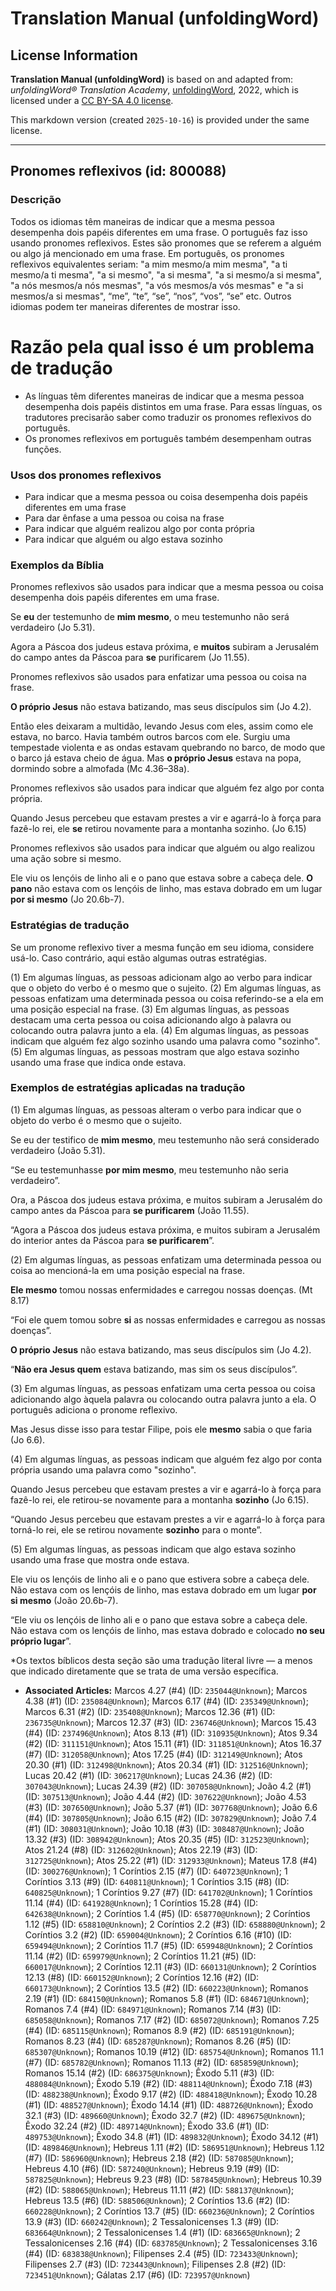 # Translation Manual (unfoldingWord)

## License Information

**Translation Manual (unfoldingWord)** is based on and adapted from: _unfoldingWord® Translation Academy_, [unfoldingWord](https://unfoldingword.org/utw), 2022, which is licensed under a [CC BY-SA 4.0 license](https://creativecommons.org/licenses/by-sa/4.0/legalcode.en).

This markdown version (created `2025-10-16`) is provided under the same license.



--------------------------------

## Pronomes reflexivos (id: 800088)

### Descrição

Todos os idiomas têm maneiras de indicar que a mesma pessoa desempenha dois papéis diferentes em uma frase. O português faz isso usando pronomes reflexivos. Estes são pronomes que se referem a alguém ou algo já mencionado em uma frase. Em português, os pronomes reflexivos equivalentes seriam: "a mim mesmo/a mim mesma", "a ti mesmo/a ti mesma", "a si mesmo", "a si mesma", "a si mesmo/a si mesma", "a nós mesmos/a nós mesmas", "a vós mesmos/a vós mesmas" e "a si mesmos/a si mesmas", “me”, “te”, “se”, “nos”, “vos”, “se” etc. Outros idiomas podem ter maneiras diferentes de mostrar isso.

Razão pela qual isso é um problema de tradução
==============================================

* As línguas têm diferentes maneiras de indicar que a mesma pessoa desempenha dois papéis distintos em uma frase. Para essas línguas, os tradutores precisarão saber como traduzir os pronomes reflexivos do português.
* Os pronomes reflexivos em português também desempenham outras funções.

### Usos dos pronomes reflexivos

* Para indicar que a mesma pessoa ou coisa desempenha dois papéis diferentes em uma frase
* Para dar ênfase a uma pessoa ou coisa na frase
* Para indicar que alguém realizou algo por conta própria
* Para indicar que alguém ou algo estava sozinho

### Exemplos da Bíblia

Pronomes reflexivos são usados para indicar que a mesma pessoa ou coisa desempenha dois papéis diferentes em uma frase.

Se **eu** der testemunho de **mim mesmo**, o meu testemunho não será verdadeiro (Jo 5\.31\).

Agora a Páscoa dos judeus estava próxima, e **muitos** subiram a Jerusalém do campo antes da Páscoa para **se** purificarem (Jo 11\.55\).

Pronomes reflexivos são usados para enfatizar uma pessoa ou coisa na frase.

**O próprio Jesus** não estava batizando, mas seus discípulos sim (Jo 4\.2\).

Então eles deixaram a multidão, levando Jesus com eles, assim como ele estava, no barco. Havia também outros barcos com ele. Surgiu uma tempestade violenta e as ondas estavam quebrando no barco, de modo que o barco já estava cheio de água. Mas **o próprio Jesus** estava na popa, dormindo sobre a almofada (Mc 4\.36–38a).

Pronomes reflexivos são usados para indicar que alguém fez algo por conta própria.

Quando Jesus percebeu que estavam prestes a vir e agarrá\-lo à força para fazê\-lo rei, ele **se** retirou novamente para a montanha sozinho. (Jo 6\.15\)

Pronomes reflexivos são usados para indicar que alguém ou algo realizou uma ação sobre si mesmo.

Ele viu os lençóis de linho ali e o pano que estava sobre a cabeça dele. **O pano** não estava com os lençóis de linho, mas estava dobrado em um lugar **por si mesmo** (Jo 20\.6b\-7\).

### Estratégias de tradução

Se um pronome reflexivo tiver a mesma função em seu idioma, considere usá\-lo. Caso contrário, aqui estão algumas outras estratégias.

(1\) Em algumas línguas, as pessoas adicionam algo ao verbo para indicar que o objeto do verbo é o mesmo que o sujeito. (2\) Em algumas línguas, as pessoas enfatizam uma determinada pessoa ou coisa referindo\-se a ela em uma posição especial na frase. (3\) Em algumas línguas, as pessoas destacam uma certa pessoa ou coisa adicionando algo à palavra ou colocando outra palavra junto a ela. (4\) Em algumas línguas, as pessoas indicam que alguém fez algo sozinho usando uma palavra como "sozinho". (5\) Em algumas línguas, as pessoas mostram que algo estava sozinho usando uma frase que indica onde estava.

### Exemplos de estratégias aplicadas na tradução

(1\) Em algumas línguas, as pessoas alteram o verbo para indicar que o objeto do verbo é o mesmo que o sujeito.

Se eu der testifico de **mim mesmo**, meu testemunho não será considerado verdadeiro (João 5\.31\).

“Se eu testemunhasse **por mim mesmo**, meu testemunho não seria verdadeiro”.

Ora, a Páscoa dos judeus estava próxima, e muitos subiram a Jerusalém do campo antes da Páscoa para **se purificarem** (João 11\.55\).

“Agora a Páscoa dos judeus estava próxima, e muitos subiram a Jerusalém do interior antes da Páscoa para **se purificarem**”.

(2\) Em algumas línguas, as pessoas enfatizam uma determinada pessoa ou coisa ao mencioná\-la em uma posição especial na frase.

**Ele mesmo** tomou nossas enfermidades e carregou nossas doenças. (Mt 8\.17\)

“Foi ele quem tomou sobre **si** as nossas enfermidades e carregou as nossas doenças”.

**O próprio Jesus** não estava batizando, mas seus discípulos sim (Jo 4\.2\).

“**Não era Jesus quem** estava batizando, mas sim os seus discípulos”.

(3\) Em algumas línguas, as pessoas enfatizam uma certa pessoa ou coisa adicionando algo àquela palavra ou colocando outra palavra junto a ela. O português adiciona o pronome reflexivo.

Mas Jesus disse isso para testar Filipe, pois ele **mesmo** sabia o que faria (Jo 6\.6\).

(4\) Em algumas línguas, as pessoas indicam que alguém fez algo por conta própria usando uma palavra como "sozinho".

Quando Jesus percebeu que estavam prestes a vir e agarrá\-lo à força para fazê\-lo rei, ele retirou\-se novamente para a montanha **sozinho** (Jo 6\.15\).

“Quando Jesus percebeu que estavam prestes a vir e agarrá\-lo à força para torná\-lo rei, ele se retirou novamente **sozinho** para o monte”.

(5\) Em algumas línguas, as pessoas indicam que algo estava sozinho usando uma frase que mostra onde estava.

Ele viu os lençóis de linho ali e o pano que estivera sobre a cabeça dele. Não estava com os lençóis de linho, mas estava dobrado em um lugar **por si mesmo** (João 20\.6b\-7\).

“Ele viu os lençóis de linho ali e o pano que estava sobre a cabeça dele. Não estava com os lençóis de linho, mas estava dobrado e colocado **no seu próprio lugar**”.  
  
\*Os textos bíblicos desta seção são uma tradução literal livre — a menos que indicado diretamente que se trata de uma versão específica.

* **Associated Articles:** Marcos 4.27 (#4) (ID: `235044@Unknown`); Marcos 4.38 (#1) (ID: `235084@Unknown`); Marcos 6.17 (#4) (ID: `235349@Unknown`); Marcos 6.31 (#2) (ID: `235408@Unknown`); Marcos 12.36 (#1) (ID: `236735@Unknown`); Marcos 12.37 (#3) (ID: `236746@Unknown`); Marcos 15.43 (#4) (ID: `237496@Unknown`); Atos 8.13 (#1) (ID: `310935@Unknown`); Atos 9.34 (#2) (ID: `311151@Unknown`); Atos 15.11 (#1) (ID: `311851@Unknown`); Atos 16.37 (#7) (ID: `312058@Unknown`); Atos 17.25 (#4) (ID: `312149@Unknown`); Atos 20.30 (#1) (ID: `312498@Unknown`); Atos 20.34 (#1) (ID: `312516@Unknown`); Lucas 20.42 (#1) (ID: `306217@Unknown`); Lucas 24.36 (#2) (ID: `307043@Unknown`); Lucas 24.39 (#2) (ID: `307058@Unknown`); João 4.2 (#1) (ID: `307513@Unknown`); João 4.44 (#2) (ID: `307622@Unknown`); João 4.53 (#3) (ID: `307650@Unknown`); João 5.37 (#1) (ID: `307768@Unknown`); João 6.6 (#4) (ID: `307805@Unknown`); João 6.15 (#2) (ID: `307829@Unknown`); João 7.4 (#1) (ID: `308031@Unknown`); João 10.18 (#3) (ID: `308487@Unknown`); João 13.32 (#3) (ID: `308942@Unknown`); Atos 20.35 (#5) (ID: `312523@Unknown`); Atos 21.24 (#8) (ID: `312602@Unknown`); Atos 22.19 (#3) (ID: `312725@Unknown`); Atos 25.22 (#1) (ID: `312933@Unknown`); Mateus 17.8 (#4) (ID: `300276@Unknown`); 1 Coríntios 2.15 (#7) (ID: `640723@Unknown`); 1 Coríntios 3.13 (#9) (ID: `640811@Unknown`); 1 Coríntios 3.15 (#8) (ID: `640825@Unknown`); 1 Coríntios 9.27 (#7) (ID: `641702@Unknown`); 1 Coríntios 11.14 (#4) (ID: `641928@Unknown`); 1 Coríntios 15.28 (#4) (ID: `642638@Unknown`); 2 Coríntios 1.4 (#5) (ID: `658770@Unknown`); 2 Coríntios 1.12 (#5) (ID: `658810@Unknown`); 2 Coríntios 2.2 (#3) (ID: `658880@Unknown`); 2 Coríntios 3.2 (#2) (ID: `659004@Unknown`); 2 Coríntios 6.16 (#10) (ID: `659494@Unknown`); 2 Coríntios 11.7 (#5) (ID: `659948@Unknown`); 2 Coríntios 11.14 (#2) (ID: `659979@Unknown`); 2 Coríntios 11.21 (#5) (ID: `660017@Unknown`); 2 Coríntios 12.11 (#3) (ID: `660131@Unknown`); 2 Coríntios 12.13 (#8) (ID: `660152@Unknown`); 2 Coríntios 12.16 (#2) (ID: `660173@Unknown`); 2 Coríntios 13.5 (#2) (ID: `660223@Unknown`); Romanos 2.19 (#1) (ID: `684150@Unknown`); Romanos 5.8 (#1) (ID: `684671@Unknown`); Romanos 7.4 (#4) (ID: `684971@Unknown`); Romanos 7.14 (#3) (ID: `685058@Unknown`); Romanos 7.17 (#2) (ID: `685072@Unknown`); Romanos 7.25 (#4) (ID: `685115@Unknown`); Romanos 8.9 (#2) (ID: `685191@Unknown`); Romanos 8.23 (#4) (ID: `685287@Unknown`); Romanos 8.26 (#5) (ID: `685307@Unknown`); Romanos 10.19 (#12) (ID: `685754@Unknown`); Romanos 11.1 (#7) (ID: `685782@Unknown`); Romanos 11.13 (#2) (ID: `685859@Unknown`); Romanos 15.14 (#2) (ID: `686375@Unknown`); Êxodo 5.11 (#3) (ID: `488084@Unknown`); Êxodo 5.19 (#2) (ID: `488114@Unknown`); Êxodo 7.18 (#3) (ID: `488238@Unknown`); Êxodo 9.17 (#2) (ID: `488418@Unknown`); Êxodo 10.28 (#1) (ID: `488527@Unknown`); Êxodo 14.14 (#1) (ID: `488726@Unknown`); Êxodo 32.1 (#3) (ID: `489660@Unknown`); Êxodo 32.7 (#2) (ID: `489675@Unknown`); Êxodo 32.24 (#2) (ID: `489714@Unknown`); Êxodo 33.6 (#1) (ID: `489753@Unknown`); Êxodo 34.8 (#1) (ID: `489832@Unknown`); Êxodo 34.12 (#1) (ID: `489846@Unknown`); Hebreus 1.11 (#2) (ID: `586951@Unknown`); Hebreus 1.12 (#7) (ID: `586960@Unknown`); Hebreus 2.18 (#2) (ID: `587085@Unknown`); Hebreus 4.10 (#6) (ID: `587240@Unknown`); Hebreus 9.19 (#9) (ID: `587825@Unknown`); Hebreus 9.23 (#8) (ID: `587845@Unknown`); Hebreus 10.39 (#2) (ID: `588065@Unknown`); Hebreus 11.11 (#2) (ID: `588137@Unknown`); Hebreus 13.5 (#6) (ID: `588506@Unknown`); 2 Coríntios 13.6 (#2) (ID: `660228@Unknown`); 2 Coríntios 13.7 (#5) (ID: `660236@Unknown`); 2 Coríntios 13.9 (#3) (ID: `660242@Unknown`); 2 Tessalonicenses 1.3 (#9) (ID: `683664@Unknown`); 2 Tessalonicenses 1.4 (#1) (ID: `683665@Unknown`); 2 Tessalonicenses 2.16 (#4) (ID: `683785@Unknown`); 2 Tessalonicenses 3.16 (#4) (ID: `683838@Unknown`); Filipenses 2.4 (#5) (ID: `723433@Unknown`); Filipenses 2.7 (#3) (ID: `723443@Unknown`); Filipenses 2.8 (#2) (ID: `723451@Unknown`); Gálatas 2.17 (#6) (ID: `723957@Unknown`)

